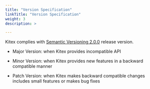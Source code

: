 ```yaml
---
title: "Version Specification"
linkTitle: "Version Specification"
weight: 3
description: >

---
```


Kitex complies with [Semantic Versioning 2.0.0](https://semver.org/) release version.

- Major Version: when Kitex provides incompatible API

- Minor Version: when Kitex provides new features in a backward compatible manner

- Patch Version: when Kitex makes backward compatible changes includes small features or makes bug fixes